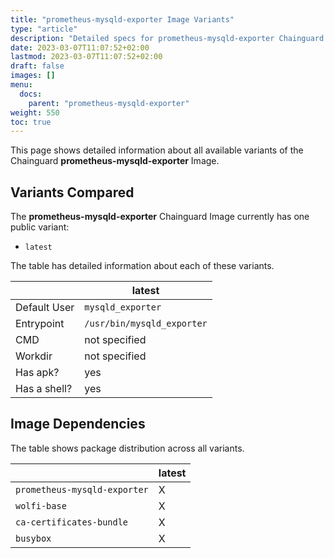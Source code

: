 ```yaml
---
title: "prometheus-mysqld-exporter Image Variants"
type: "article"
description: "Detailed specs for prometheus-mysqld-exporter Chainguard Image Variants"
date: 2023-03-07T11:07:52+02:00
lastmod: 2023-03-07T11:07:52+02:00
draft: false
images: []
menu:
  docs:
    parent: "prometheus-mysqld-exporter"
weight: 550
toc: true
---
```


This page shows detailed information about all available variants of the Chainguard **prometheus-mysqld-exporter** Image.

## Variants Compared
The **prometheus-mysqld-exporter** Chainguard Image currently has one public variant: 

- `latest`

The table has detailed information about each of these variants.

|              | latest                     |
|--------------|----------------------------|
| Default User | `mysqld_exporter`          |
| Entrypoint   | `/usr/bin/mysqld_exporter` |
| CMD          | not specified              |
| Workdir      | not specified              |
| Has apk?     | yes                        |
| Has a shell? | yes                        |

## Image Dependencies
The table shows package distribution across all variants.

|                              | latest |
|------------------------------|--------|
| `prometheus-mysqld-exporter` | X      |
| `wolfi-base`                 | X      |
| `ca-certificates-bundle`     | X      |
| `busybox`                    | X      |
